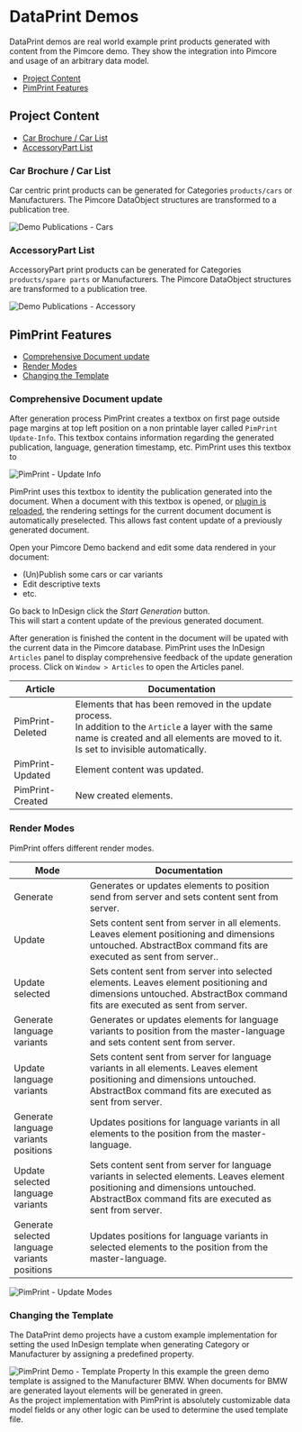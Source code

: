 # DataPrint Demos

DataPrint demos are real world example print products generated with content from the Pimcore demo. They show the integration into Pimcore and usage of an arbitrary data model.

* [Project Content](#page_Project_Content)
* [PimPrint Features](#page_PimPrint_Features)

## Project Content

* [Car Brochure / Car List](#page_Car_Brochure_Car_List)
* [AccessoryPart List](#page_AccessoryPart_List)

### Car Brochure / Car List

Car centric print products can be generated for Categories `products/cars` or Manufacturers. The Pimcore DataObject structures are transformed to a publication tree.

![Demo Publications - Cars](../img/demo-publications_cars.png)

### AccessoryPart List

AccessoryPart print products can be generated for Categories `products/spare parts` or Manufacturers. The Pimcore DataObject structures are transformed to a publication tree.

![Demo Publications - Accessory](../img/demo-publications_parts.png)

## PimPrint Features

* [Comprehensive Document update](#page_Comprehensive_Document_update)
* [Render Modes](#page_Render_Modes)
* [Changing the Template](#page_Changing_the_Template)

### Comprehensive Document update

After generation process PimPrint creates a textbox on first page outside page margins at top left position on a non printable layer called `PimPrint Update-Info`. This textbox
contains information regarding the generated publication, language, generation timestamp, etc. PimPrint uses this textbox to

![PimPrint - Update Info](../img/indesign-update_info.png)

PimPrint uses this textbox to identity the publication generated into the document. When a document with this textbox is opened,
or [plugin is reloaded](./01_Overview.md#page_Reload_Plugin), the rendering settings for the current document document is automatically preselected. This allows fast content update
of a previously generated document.

Open your Pimcore Demo backend and edit some data rendered in your document:

- (Un)Publish some cars or car variants
- Edit descriptive texts
- etc.

Go back to InDesign click the _Start Generation_ button.   
This will start a content update of the previous generated document.

After generation is finished the content in the document will be upated with the current data in the Pimcore database. PimPrint uses the InDesign `Articles` panel to display
comprehensive feedback of the update generation process. Click on `Window > Articles` to open the Articles panel.

| Article          | Documentation                                                                                                                                                                                    |
|------------------|--------------------------------------------------------------------------------------------------------------------------------------------------------------------------------------------------|
| PimPrint-Deleted | Elements that has been removed in the update process.<br>In addition to the `Article` a layer with the same name is created and all elements are moved to it. Is set to invisible automatically. |
| PimPrint-Updated | Element content was updated.                                                                                                                                                                     |
| PimPrint-Created | New created elements.                                                                                                                                                                            |

### Render Modes

PimPrint offers different render modes.

| Mode                                          | Documentation                                                                                                                                                                             |
|-----------------------------------------------|-------------------------------------------------------------------------------------------------------------------------------------------------------------------------------------------|
| Generate                                      | Generates or updates elements to position send from server and sets content sent from server.                                                                                             |
| Update                                        | Sets content sent from server in all elements. Leaves element positioning and dimensions untouched. AbstractBox command fits are executed as sent from server..                           |
| Update selected                               | Sets content sent from server into selected elements. Leaves element positioning and dimensions untouched. AbstractBox command fits are executed as sent from server.                     |
| Generate language variants                    | Generates or updates elements for language variants to position from the master-language and sets content sent from server.                                                               |
| Update language variants                      | Sets content sent from server for language variants in all elements. Leaves element positioning and dimensions untouched. AbstractBox command fits are executed as sent from server.      |
| Generate language variants positions          | Updates positions for language variants in all elements to the position from the master-language.                                                                                         |
| Update selected language variants             | Sets content sent from server for language variants in selected elements. Leaves element positioning and dimensions untouched. AbstractBox command fits are executed as sent from server. |
| Generate selected language variants positions | Updates positions for language variants in selected elements to the position from the master-language.                                                                                    |

![PimPrint - Update Modes](../img/plugin-update_modes.png)

### Changing the Template

The DataPrint demo projects have a custom example implementation for setting the used InDesign template when generating Category or Manufacturer by assigning a predefined property.

![PimPrint Demo - Template Property](../img/demo-pimcore_assign_template.png)
In this example the green demo template is assigned to the Manufacturer BMW. When documents for BMW are generated layout elements will be generated in green.  
As the project implementation with PimPrint is absolutely customizable data model fields or any other logic can be used to determine the used template file.    
